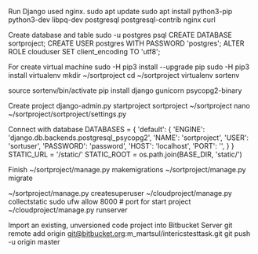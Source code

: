 Run Django used nginx.
 sudo apt update 
 sudo apt install python3-pip python3-dev libpq-dev postgresql postgresql-contrib nginx curl

Create database and table 
sudo -u postgres psql 
CREATE DATABASE sortproject;
CREATE USER postgres WITH PASSWORD 'postgres';
ALTER ROLE clouduser SET client_encoding TO 'utf8';

For create virtual machine 
sudo -H pip3 install --upgrade pip
sudo -H pip3 install virtualenv
mkdir ~/sortproject
cd ~/sortproject
virtualenv sortenv

source sortenv/bin/activate
pip install django gunicorn psycopg2-binary

Create project 
django-admin.py startproject sortproject ~/sortproject
nano ~/sortproject/sortproject/settings.py

Connect with database
DATABASES = {
'default': {
'ENGINE': 'django.db.backends.postgresql_psycopg2',
'NAME': 'sortproject',
'USER': 'sortuser',
'PASSWORD': 'password',
'HOST': 'localhost',
'PORT': '',
}
}
STATIC_URL = '/static/'
STATIC_ROOT = os.path.join(BASE_DIR, 'static/')

Finish
~/sortproject/manage.py makemigrations
~/sortproject/manage.py migrate

~/sortproject/manage.py createsuperuser 
~/cloudproject/manage.py collectstatic
sudo ufw allow 8000 # port for start project
~/cloudproject/manage.py runserver 


Import an existing, unversioned code project into Bitbucket Server
git remote add origin git@bitbucket.org:m_martsul/intericstesttask.git
git push -u origin master

